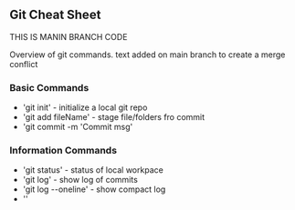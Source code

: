 ## Git Cheat Sheet

THIS IS MANIN BRANCH CODE


Overview of git commands.
text added on main branch to create a merge conflict


### Basic Commands

* 'git init' - initialize a local git repo
* 'git add fileName' - stage file/folders fro commit
* 'git commit -m 'Commit msg'



### Information Commands
* 'git status' - status of local workpace
* 'git log' - show log of commits
* 'git log --oneline' - show compact log
* ''
